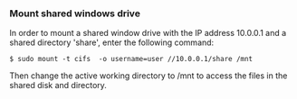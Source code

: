 ### Mount shared windows drive

In order to mount a shared window drive with the IP address 10.0.0.1 and a shared directory 'share', enter the following command:

```
$ sudo mount -t cifs  -o username=user //10.0.0.1/share /mnt
```

Then change the active working directory to /mnt to access the files in the shared disk and directory.
